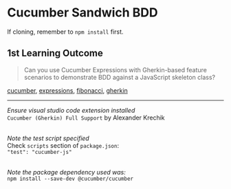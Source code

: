 # Cucumber Sandwich BDD
If cloning, remember to `npm install` first.

## 1st Learning Outcome
> Can you use Cucumber Expressions with Gherkin-based feature scenarios to demonstrate BDD against a JavaScript skeleton class?<br>

[cucumber](https://cucumber.io/),
[expressions](https://github.com/cucumber/cucumber-expressions#readme),
[fibonacci](https://en.wikipedia.org/wiki/Fibonacci_number),
[gherkin](https://cucumber.io/docs/gherkin/)<br>

---

*Ensure visual studio code extension installed*<br>
`Cucumber (Gherkin) Full Support` by Alexander Krechik<br><br>

*Note the test script specified*<br>
Check `scripts` section of `package.json`:<br>
`"test": "cucumber-js"`<br><br>

*Note the package dependency used was:*<br>
`npm install --save-dev @cucumber/cucumber`<br><br>